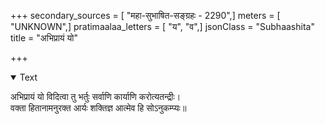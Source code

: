 +++
secondary_sources = [ "महा-सुभाषित-सङ्ग्रहः - 2290",]
meters = [ "UNKNOWN",]
pratimaalaa_letters = [ "य", "व",]
jsonClass = "Subhaashita"
title = "अभिप्रायं यो"

+++

<details open><summary>Text</summary>

अभिप्रायं यो विदित्वा तु भर्तुः सर्वाणि कार्याणि करोत्यतन्द्रीः।  
वक्ता हितानामनुरक्त आर्यः शक्तिज्ञ आत्मेव हि सोऽनुकम्प्यः॥
</details>
